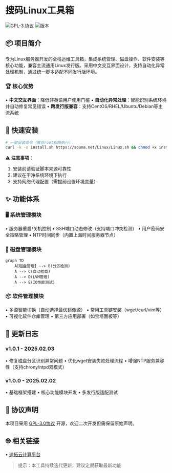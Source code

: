 # 搜码Linux工具箱

![GPL-3.协议](https://img.shields.io/badge/license-GPL--3.0-success) 
![版本](https://img.shields.io/badge/版本-v1.0.1-blue)

## 📦 项目简介

专为Linux服务器开发的全栈运维工具箱，集成系统管理、磁盘操作、软件安装等核心功能，兼容主流通用Linux发行版。采用中文交互界面设计，支持自动化异常处理机制，通过统一脚本适配不同发行版环境。

### 🏆 核心优势
• **中文交互界面**：降低非英语用户使用门槛
• **自动化异常处理**：智能识别系统环境并自动修复常见错误
• **跨发行版兼容**：支持CentOS/RHEL/Ubuntu/Debian等主流系统

## 🚀 快速安装

```bash
# 一键安装命令（推荐root权限执行）
curl -k -o install.sh https://souma.net/Linux/Linux.sh && chmod +x install.sh && bash install.sh
```

⚠️ **注意事项**：
1. 安装前请验证脚本来源可靠性
2. 建议在干净系统环境下执行
3. 支持网络代理配置（需提前设置环境变量）

## ✨ 功能体系

### 🖥️ 系统管理模块
• 服务器重启/关机控制
• SSH端口动态修改（支持端口冲突检测）
• 用户密码安全策略管理
• NTP时间同步（内置上海时间服务器节点）

### 💾 磁盘管理模块
```mermaid
graph TD
    A[磁盘管理] --> B(分区检测)
    A --> C(自动挂载)
    A --> D(LVM管理)
    A --> E(IO性能测试)
```

### 📦 软件管理模块
• 多源智能切换（自动选择最优镜像源）
• 常用工具链安装（wget/curl/vim等）
• 可视化软件仓库管理
• 第三方应用部署（如宝塔面板等）

## 📜 更新日志

### v1.0.1 - 2025.02.03
• 修复磁盘分区识别异常问题
• 优化wget安装失败处理流程
• 增强NTP服务兼容性（支持chrony/ntpd双模式）

### v1.0.0 - 2025.02.02
• 基础框架搭建
• 核心功能模块开发
• 多发行版适配测试

## 📄 协议声明
本项目采用 [GPL-3.0协议](https://www.gnu.org/licenses/gpl-3.0.html) 开源，欢迎二次开发但需保留原始声明。

## 🌐 相关链接
• [速拓云计算平台](https://sutuoc.com)

> 提示：本工具持续迭代更新，建议定期获取最新功能